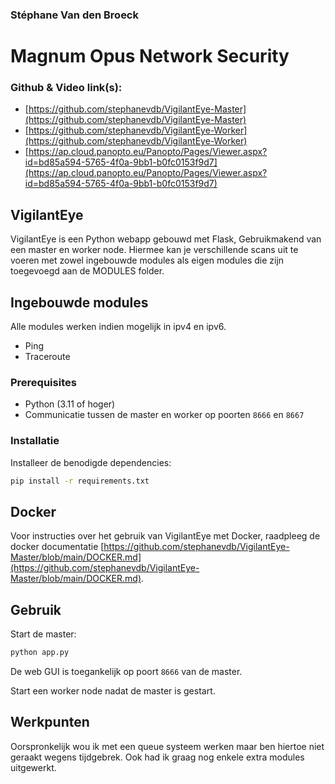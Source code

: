 ### Stéphane Van den Broeck
# Magnum Opus Network Security

### Github & Video link(s):
- [https://github.com/stephanevdb/VigilantEye-Master](https://github.com/stephanevdb/VigilantEye-Master)
- [https://github.com/stephanevdb/VigilantEye-Worker](https://github.com/stephanevdb/VigilantEye-Worker)
- [https://ap.cloud.panopto.eu/Panopto/Pages/Viewer.aspx?id=bd85a594-5765-4f0a-9bb1-b0fc0153f9d7](https://ap.cloud.panopto.eu/Panopto/Pages/Viewer.aspx?id=bd85a594-5765-4f0a-9bb1-b0fc0153f9d7)

## VigilantEye
VigilantEye is een Python webapp gebouwd met Flask, Gebruikmakend van een master en worker node. Hiermee kan je verschillende scans uit te voeren met zowel ingebouwde modules als eigen modules die zijn toegevoegd aan de MODULES folder.

## Ingebouwde modules
Alle modules werken indien mogelijk in ipv4 en ipv6.

- Ping
- Traceroute

### Prerequisites

- Python (3.11 of hoger)
- Communicatie tussen de master en worker op poorten `8666` en `8667`

### Installatie

Installeer de benodigde dependencies:

```bash
pip install -r requirements.txt
```

## Docker

Voor instructies over het gebruik van VigilantEye met Docker, raadpleeg de docker documentatie [https://github.com/stephanevdb/VigilantEye-Master/blob/main/DOCKER.md](https://github.com/stephanevdb/VigilantEye-Master/blob/main/DOCKER.md).

## Gebruik

Start de master:

```bash
python app.py
```

De web GUI is toegankelijk op poort `8666` van de master.

Start een worker node nadat de master is gestart.

## Werkpunten

Oorspronkelijk wou ik met een queue systeem werken maar ben hiertoe niet geraakt wegens tijdgebrek. Ook had ik graag nog enkele extra modules uitgewerkt.




